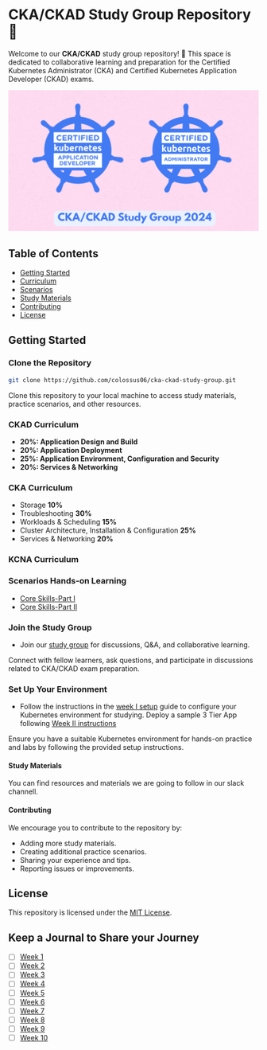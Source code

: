 # CKA/CKAD Study Group Repository 🚀

Welcome to our **CKA/CKAD** study group repository! 🚀 This space is dedicated to collaborative learning and preparation for the Certified Kubernetes Administrator (CKA) and Certified Kubernetes Application Developer (CKAD) exams.

![](ckadsg.png)



## Table of Contents

- [Getting Started](#getting-started)
- [Curriculum](#curriculum)
- [Scenarios](#scenarios)
- [Study Materials](#study-materials)
- [Contributing](#contributing)
- [License](#license)

## Getting Started

### Clone the Repository

   ```bash
   git clone https://github.com/colossus06/cka-ckad-study-group.git
   ```

   Clone this repository to your local machine to access study materials, practice scenarios, and other resources.

### CKAD Curriculum

* **20%: Application Design and Build**
* **20%: Application Deployment**
* **25%: Application Environment, Configuration and Security**
* **20%: Services & Networking**


### CKA Curriculum
<!-- todo edit cka curriculum domain weights like in the ckad curriculum -->
* Storage **10%**
* Troubleshooting **30%**
* Workloads & Scheduling **15%**
* Cluster Architecture, Installation & Configuration **25%**
* Services & Networking **20%**


### KCNA Curriculum
<!-- todo ADD kcna curriculum and domain weights like in the ckad curriculum -->


### Scenarios Hands-on Learning

* [Core Skills-Part I](https://github.com/colossus06/cka-ckad-study-group-2024/blob/main/week-II-scenarios/1-core-skills-general.md)
* [Core Skills-Part II]()

### Join the Study Group

   - Join our [study group](#) for discussions, Q&A, and collaborative learning.

   Connect with fellow learners, ask questions, and participate in discussions related to CKA/CKAD exam preparation.

### Set Up Your Environment
   - Follow the instructions in the [week I setup](https://github.com/colossus06/cka-ckad-study-group-2024/tree/main/week-I-cluster-setup) guide to configure your Kubernetes environment for studying. Deploy a sample 3 Tier App following [ Week II instructions](https://github.com/colossus06/cka-ckad-study-group-2024/tree/main/week-II-3-tier-app-setup)

   Ensure you have a suitable Kubernetes environment for hands-on practice and labs by following the provided setup instructions.

#### Study Materials

You can find resources and materials we are going to follow in our slack channell.

#### Contributing

We encourage you to contribute to the repository by:

- Adding more study materials.
- Creating additional practice scenarios.
- Sharing your experience and tips.
- Reporting issues or improvements.

## License

This repository is licensed under the [MIT License](./LICENSE).



## Keep a Journal to Share your Journey

- [ ] [Week 1](journal/week-1.md)
- [ ] [Week 2](journal/week1.md)
- [ ] [Week 3](journal/week1.md)
- [ ] [Week 4](journal/week1.md)
- [ ] [Week 5](journal/week1.md)
- [ ] [Week 6](journal/week1.md)
- [ ] [Week 7](journal/week1.md)
- [ ] [Week 8](journal/week1.md)
- [ ] [Week 9](journal/week1.md)
- [ ] [Week 10](journal/week1.md)
